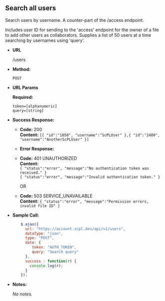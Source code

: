 **Search all users**
----
Search users by username. A counter-part of the /access endpoint.

Includes user ID for sending to the 'access' endpoint for the owner of a file to add other users as collaborators. Supplies a list of 50 users at a time searching by usernames using 'query'.

* **URL**

  /users

* **Method:**

  `POST`

*  **URL Params**

   **Required:**

   `token=[alphanumeric]`<br/>
   `query=[string]`

* **Success Response:**

    * **Code:** 200 <br />
       **Content:** `[{ "id":"1050", "username":"ScPLUser" },{ "id":"2480", "username":"AnotherScPLUser" }]`

   * **Error Response:**

   * **Code:** 401 UNAUTHORIZED <br />
     **Content:**<br/>
     `{ "status":"error", "message":"No authentication token was received." }`<br/>
     `{ "status":"error", "message":"Invalid authentication token." }`

     OR

    * **Code:** 503 SERVICE_UNAVAILABLE <br />
       **Content:** `{ "status":"error", "message":"Permission errors, invalid file ID" }`

* **Sample Call:**

```javascript
       $.ajax({
         url: "https://account.scpl.dev/api/v1/users",
         dataType: "json",
         type: "POST",
         date: {
            token: "AUTH_TOKEN",
            query: "Search query"
         },
         success : function(r) {
           console.log(r);
         }
       });
```
* **Notes:**

     _No notes._
